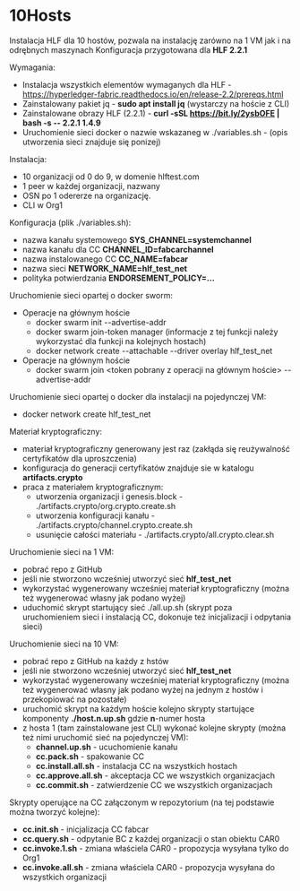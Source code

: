 # 10Hosts

Instalacja HLF dla 10 hostów, pozwala na instalację zarówno na 1 VM jak i na odrębnych maszynach
Konfiguracja przygotowana dla **HLF 2.2.1** 

Wymagania:
- Instalacja wszystkich elementów wymaganych dla HLF - https://hyperledger-fabric.readthedocs.io/en/release-2.2/prereqs.html
- Zainstalowany pakiet jq - **sudo apt install jq** (wystarczy na hoście z CLI)
- Zainstalowane obrazy HLF (2.2.1) -  **curl -sSL https://bit.ly/2ysbOFE | bash -s -- 2.2.1 1.4.9**
- Uruchomienie sieci docker o nazwie wskazaneg w ./variables.sh - (opis utworzenia sieci znajduje się ponizej)

Instalacja:
- 10 organizacji od 0 do 9, w domenie hlftest.com
- 1 peer w każdej organizacji, nazwany  
- OSN po 1 odererze na organizację.
- CLI w Org1

Konfiguracja (plik ./variables.sh):
- nazwa kanału systemowego    **SYS_CHANNEL=systemchannel**
- nazwa kanału dla CC         **CHANNEL_ID=fabcarchannel** 
- nazwa instalowanego CC      **CC_NAME=fabcar** 
- nazwa sieci                 **NETWORK_NAME=hlf_test_net**
- polityka potwierdzania      **ENDORSEMENT_POLICY=...**

Uruchomienie sieci opartej o docker sworm:
- Operacje na głównym hoście
  - docker swarm init --advertise-addr <adres IP hosta>
  - docker swarm join-token manager (informacje z tej funkcji należy wykorzystać dla funkcji na kolejnych hostach)
  - docker network create --attachable --driver overlay hlf_test_net
- Operacje na głównym hoście
  - docker swarm join <token pobrany z operacji na głównym hoście> --advertise-addr <adres IP hosta>

Uruchomienie sieci opartej o docker dla instalacji na pojedynczej VM:
- docker network create hlf_test_net  
  
Materiał kryptograficzny:
- materiał kryptograficzny generowany jest raz (zakłąda się reużywalność certyfikatów dla uproszczenia) 
- konfiguracja do generacji certyfikatów znajduje sie w katalogu **artifacts.crypto** 
- praca z materiałem kryptograficznym:
  - utworzenia organizacji i genesis.block - ./artifacts.crypto/org.crypto.create.sh
  - utworzenia konfiguracji kanału - ./artifacts.crypto/channel.crypto.create.sh
  - usunięcie całości materiału - ./artifacts.crypto/all.crypto.clear.sh

Uruchomienie sieci na 1 VM:
- pobrać repo z GitHub
- jeśli nie stworzono wcześniej utworzyć sieć **hlf_test_net**
- wykorzystać wygenerowany wcześniej materiał kryptograficzny (można też wygenerować własny jak podano wyżej)
- uduchomić skrypt startujący sieć ./all.up.sh (skrypt poza uruchomieniem sieci i instalacją CC, dokonuje też inicjalizacji i odpytania sieci)
  
Uruchomienie sieci na 10 VM:
- pobrać repo z GitHub na każdy z hstów
- jeśli nie stworzono wcześniej utworzyć sieć **hlf_test_net** 
- wykorzystać wygenerowany wcześniej materiał kryptograficzny (można też wygenerować własny jak podano wyżej na jednym z hostów i przekopiować na pozostałe)
- uruchomić skrypt na każdym hoście kolejno skrypty startujące komponenty **./host.n.up.sh**  gdzie **n**-numer hosta 
- z hosta 1 (tam zainstalowane jest CLI) wykonać kolejne skrypty (można też nimi uruchomić sieć na pojedynczej VM):
  - **channel.up.sh** - ucuchomienie kanału 
  - **cc.pack.sh** - spakowanie CC
  - **cc.install.all.sh** - instalacja CC na wszystkich hostach
  - **cc.approve.all.sh** - akceptacja CC we wszystkich organizacjach
  - **cc.commit.sh** - zatwierdzenie CC we wszystkich organizacjach
  
Skrypty operujące na CC załączonym w repozytorium (na tej podstawie można tworzyć kolejne):
- **cc.init.sh** - inicjalizacja CC fabcar
- **cc.query.sh** - odpytanie BC z każdej organizacji o stan obiektu CAR0
- **cc.invoke.1.sh** - zmiana właściela CAR0 - propozycja wysyłana tylko do Org1
- **cc.invoke.all.sh** - zmiana właściela CAR0 - propozycja wysyłana do wszystkich organizacji
